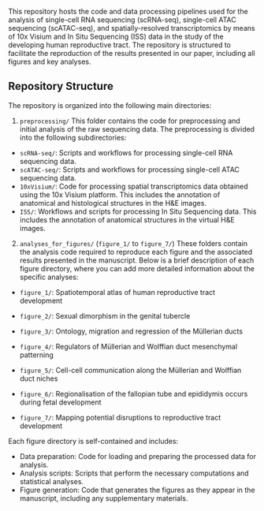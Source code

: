 This repository hosts the code and data processing pipelines used for the analysis of single-cell RNA sequencing (scRNA-seq), single-cell ATAC sequencing (scATAC-seq), and spatially-resolved transcriptomics by means of 10x Visium and In Situ Sequencing (ISS) data in the study of the developing human reproductive tract. The repository is structured to facilitate the reproduction of the results presented in our paper, including all figures and key analyses.

## Repository Structure
The repository is organized into the following main directories:

1. `preprocessing/`
This folder contains the code for preprocessing and initial analysis of the raw sequencing data. The preprocessing is divided into the following subdirectories:

- `scRNA-seq/`: Scripts and workflows for processing single-cell RNA sequencing data.
- `scATAC-seq/`: Scripts and workflows for processing single-cell ATAC sequencing data.
- `10xVisium/`: Code for processing spatial transcriptomics data obtained using the 10x Visium platform. This includes the annotation of anatomical and histological structures in the H&E images.
- `ISS/`: Workflows and scripts for processing In Situ Sequencing data. This includes the annotation of anatomical structures in the virtual H&E images.

2. `analyses_for_figures/` (`figure_1/` to `figure_7/`)
These folders contain the analysis code required to reproduce each figure and the associated results presented in the manuscript. Below is a brief description of each figure directory, where you can add more detailed information about the specific analyses:

- `figure_1/`: Spatiotemporal atlas of human reproductive tract development 

- `figure_2/`: Sexual dimorphism in the genital tubercle

- `figure_3/`: Ontology, migration and regression of the Müllerian ducts

- `figure_4/`: Regulators of Müllerian and Wolffian duct mesenchymal patterning

- `figure_5/`: Cell-cell communication along the Müllerian and Wolffian duct niches

- `figure_6/`: Regionalisation of the fallopian tube and epididymis occurs during fetal development

- `figure_7/`: Mapping potential disruptions to reproductive tract development
  
Each figure directory is self-contained and includes:

- Data preparation: Code for loading and preparing the processed data for analysis.
- Analysis scripts: Scripts that perform the necessary computations and statistical analyses.
- Figure generation: Code that generates the figures as they appear in the manuscript, including any supplementary materials.

